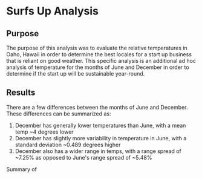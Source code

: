 # Surfs Up Analysis
## Purpose
The purpose of this analysis was to evaluate the relative temperatures in Oaho, Hawaii in order to determine the best locales for a start up business that is reliant on good weather. This specific analysis is an additional ad hoc analysis of temperature for the months of June and December in order to determine if the start up will be sustainable year-round.

## Results

There are a few differences between the months of June and December. These differences can be summarized as:

1. December has generally lower temperatures than June, with a mean temp ~4 degrees lower
2. December has slightly more variability in temperature in June, with a standard deviation ~0.489 degrees higher
3. December also has a wider range in temps, with a range spread of ~7.25% as opposed to June's range spread of ~5.48%

Summary of 
